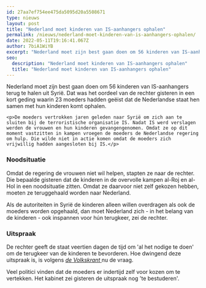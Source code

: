 ```yaml
---
id: 27aa7ef754ee475da5095d20a5508671
type: nieuws
layout: post
title: "Nederland moet kinderen van IS-aanhangers ophalen"
permalink: /nieuws/nederland-moet-kinderen-van-is-aanhangers-ophalen/
date: 2022-05-11T19:16:41.067Z
author: 7biA1WiYB
excerpt: "Nederland moet zijn best gaan doen om 56 kinderen van IS-aanhangers terug te halen uit Syrië. Dat was het oordeel van de rechter gisteren in een kort geding waarin 23 moeders hadden geëist dat de Nederlandse staat hen samen met hun kinderen komt ophalen.  "
seo:
  description: "Nederland moet kinderen van IS-aanhangers ophalen"
  title: "Nederland moet kinderen van IS-aanhangers ophalen"
---
```

Nederland moet zijn best gaan doen om 56 kinderen van IS-aanhangers terug te halen uit Syrië. Dat was het oordeel van de rechter gisteren in een kort geding waarin 23 moeders hadden geëist dat de Nederlandse staat hen samen met hun kinderen komt ophalen.  

    <p>De moeders vertrokken jaren geleden naar Syrië om zich aan te sluiten bij de terroristische organisatie IS. Nadat IS werd verslagen werden de vrouwen en hun kinderen gevangengenomen. Omdat ze op dit moment vastzitten in kampen vroegen de moeders de Nederlandse regering om hulp. Die wilde niet in actie komen omdat de moeders zich vrijwillig hadden aangesloten bij IS.</p>
<h3>Noodsituatie</h3>
<p>Omdat de regering de vrouwen niet wil helpen, stapten ze naar de rechter. Die bepaalde gisteren dat de kinderen in de overvolle kampen al-Roj en al-Hol in een noodsituatie zitten. Omdat ze daarvoor niet zelf gekozen hebben, moeten ze teruggehaald worden naar Nederland. </p>
<p>Als de autoriteiten in Syrië de kinderen alleen willen overdragen als ook de moeders worden opgehaald, dan moet Nederland zich - in het belang van de kinderen - ook inspannen voor hún terugkeer, zei de rechter.</p>
<h3>Uitspraak</h3>
<p>De rechter geeft de staat veertien dagen de tijd om 'al het nodige te doen' om de terugkeer van de kinderen te bevorderen. Hoe dwingend deze uitspraak is, is volgens <a href="https://www.volkskrant.nl/columns-opinie/rechterlijke-uitspraak-heeft-de-politieke-weerzin-tegen-repatriering-niet-weggenomen~bc6f41fa/" target="_blank"><em>de Volkskrant</em></a><a href="https://www.volkskrant.nl/columns-opinie/rechterlijke-uitspraak-heeft-de-politieke-weerzin-tegen-repatriering-niet-weggenomen~bc6f41fa/" target="_blank"> </a>nu de vraag. </p>
<p>Veel politici vinden dat de moeders er indertijd zelf voor kozen om te vertekken. Het kabinet zei gisteren de uitspraak nog 'te bestuderen'.</p>  
